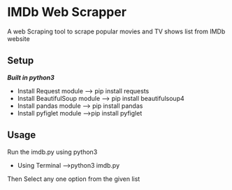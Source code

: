 <h1>IMDb Web Scrapper</h1>

A web Scraping tool to scrape popular movies and TV shows list from IMDb website

<h2>Setup</h2>

***Built in python3***
<ul>
<li>Install Request module -->  pip install requests</li>
<li>Install BeautifulSoup module --> pip install beautifulsoup4</li>
<li>Install pandas module --> pip install pandas</li>
<li>Install pyfiglet module -->pip install pyfiglet</li>
</ul>
<h2>Usage</h2>

Run the imdb.py using python3 
<ul>
<li>Using Terminal -->python3 imdb.py</li>
</ul>
Then Select any one option from the given list